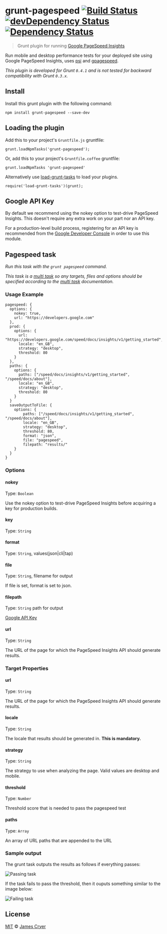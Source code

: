 # grunt-pagespeed [![Build Status](https://travis-ci.org/jrcryer/grunt-pagespeed.svg?branch=master)](https://travis-ci.org/jrcryer/grunt-pagespeed) [![devDependency Status](https://david-dm.org/jrcryer/grunt-pagespeed/dev-status.svg)](https://david-dm.org/jrcryer/grunt-pagespeed#info=devDependencies)  [![Dependency Status](https://david-dm.org/jrcryer/grunt-pagespeed.svg)](https://david-dm.org/jrcryer/grunt-pagespeed)

> Grunt plugin for running [Google PageSpeed Insights](https://developers.google.com/speed/docs/insights/)

Run mobile and desktop performance tests for your deployed site using Google PageSpeed Insights, uses [psi](https://github.com/addyosmani/psi/)  and [gpagespeed](https://github.com/zrrrzzt/gpagespeed/).

_This plugin is developed for Grunt `0.4.1` and is not tested for backward compatibility with Grunt `0.3.x`._

## Install

Install this grunt plugin with the following command:


    npm install grunt-pagespeed --save-dev


## Loading the plugin

Add this to your project's `Gruntfile.js` gruntfile:


    grunt.loadNpmTasks('grunt-pagespeed');


Or, add this to your project's `Gruntfile.coffee` gruntfile:


    grunt.loadNpmTasks 'grunt-pagespeed'


Alternatively use [load-grunt-tasks](https://github.com/sindresorhus/load-grunt-tasks) to load your plugins.


    require('load-grunt-tasks')(grunt);


## Google API Key

By default we recommend using the nokey option to test-drive PageSpeed Insights. This doesn't require any extra work on your part nor an API key.

For a production-level build process, registering for an API key is recommended from the [Google Developer Console](https://developers.google.com/speed/docs/insights/v1/getting_started#auth) in order to use this module.

## Pagespeed task

_Run this task with the `grunt pagespeed` command._

_This task is a [multi task][] so any targets, files and options should be specified according to the [multi task][] documentation._

[multi task]: https://github.com/gruntjs/grunt/wiki/Configuring-tasks


### Usage Example


    pagespeed: {
      options: {
        nokey: true,
        url: "https://developers.google.com"
      },
      prod: {
        options: {
          url: "https://developers.google.com/speed/docs/insights/v1/getting_started",
          locale: "en_GB",
          strategy: "desktop",
          threshold: 80
        }
      },
      paths: {
        options: {
          paths: ["/speed/docs/insights/v1/getting_started", "/speed/docs/about"],
          locale: "en_GB",
          strategy: "desktop",
          threshold: 80
        }
      }
      saveOutputToFile: {
        options: {
            paths: ["/speed/docs/insights/v1/getting_started", "/speed/docs/about"],
            locale: "en_GB",
            strategy: "desktop",
            threshold: 80,
            format: "json",
            file: "pagespeed",
            filepath: "results/"
        }
      }
    }

### Options

#### nokey
Type: `Boolean`

Use the nokey option to test-drive PageSpeed Insights before acquiring a key for production builds.

#### key
Type: `String`

#### format
Type: `String`, values(json|cli|tap)

#### file
Type: `String`, filename for output

If file is set, format is set to json.

#### filepath
Type: `String` path for output

[Google API Key](https://code.google.com/apis/console/)

#### url
Type: `String`

The URL of the page for which the PageSpeed Insights API should generate results.

### Target Properties

#### url
Type: `String`

The URL of the page for which the PageSpeed Insights API should generate results.

#### locale
Type: `String`

The locale that results should be generated in.  **This is mandatory.**

#### strategy
Type: `String`

The strategy to use when analyzing the page. Valid values are desktop and mobile.

#### threshold
Type: `Number`

Threshold score that is needed to pass the pagespeed test

#### paths
Type: `Array`

An array of URL paths that are appended to the URL

### Sample output

The grunt task outputs the results as follows if everything passes:

![Passing task](http://www.jamescryer.com/img/pass.png)

If the task fails to pass the threshold, then it ouputs something similar to the image below:

![Failing task](http://www.jamescryer.com/img/fail.png)

## License

[MIT](http://opensource.org/licenses/MIT) © [James Cryer](http://www.jamescryer.com)
